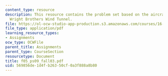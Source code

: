```yaml
---
content_type: resource
description: This resource contains the problem set based on the aircraft and the
  Wright Brothers Wind Tunnel.
file: https://ol-ocw-studio-app-production.s3.amazonaws.com/courses/16-01-unified-engineering-i-ii-iii-iv-fall-2005-spring-2006/569856de1d4fb26350cf0a3f888a8b80_f05_ps09_fall03.pdf
file_type: application/pdf
learning_resource_types:
- Assignments
ocw_type: OCWFile
parent_title: Assignments
parent_type: CourseSection
resourcetype: Document
title: f05_ps09_fall03.pdf
uid: 569856de-1d4f-b263-50cf-0a3f888a8b80
---
```

